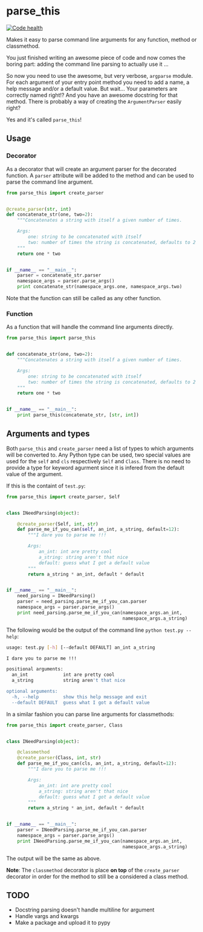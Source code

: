 parse_this
==========

[![Code health][landscape]][landscape_link]

Makes it easy to parse command line arguments for any function, method or classmethod.

You just finished writing an awesome piece of code and now comes the boring part:
adding the command line parsing to actually use it ...

So now you need to use the awesome, but very verbose, `argparse` module.
For each argument of your entry point method you need to add a name, a help
message and/or a default value. But wait... Your parameters are correctly named
right!? And you have an awesome docstring for that method. There is probably a
way of creating the `ArgumentParser` easily right?

Yes and it's called `parse_this`!

Usage
-----

### Decorator
As a decorator that will create an argument parser for the decorated function.
A `parser` attribute will be added to the method and can be used to parse the
command line argument.

```python
from parse_this import create_parser


@create_parser(str, int)
def concatenate_str(one, two=2):
    """Concatenates a string with itself a given number of times.

    Args:
        one: string to be concatenated with itself
        two: number of times the string is concatenated, defaults to 2
    """
    return one * two


if __name__ == "__main__":
    parser = concatenate_str.parser
    namespace_args = parser.parse_args()
    print concatenate_str(namespace_args.one, namespace_args.two)
```

Note that the function can still be called as any other function.

### Function
As a function that will handle the command line arguments directly.

```python
from parse_this import parse_this


def concatenate_str(one, two=2):
    """Concatenates a string with itself a given number of times.

    Args:
        one: string to be concatenated with itself
        two: number of times the string is concatenated, defaults to 2
    """
    return one * two


if __name__ == "__main__":
    print parse_this(concatenate_str, [str, int])
```

Arguments and types
-------------------

Both `parse_this` and `create_parser` need a list of types to which
arguments will be converted to. Any Python type can be used, two
special values are used for the `self` and `cls` respectively `Self`
and `Class`. There is no need to provide a type for keyword agurment
since it is infered from the default value of the argument.

If this is the containt of `test.py`:
```python
from parse_this import create_parser, Self


class INeedParsing(object):

    @create_parser(Self, int, str)
    def parse_me_if_you_can(self, an_int, a_string, default=12):
        """I dare you to parse me !!!

        Args:
            an_int: int are pretty cool
            a_string: string aren't that nice
            default: guess what I got a default value
        """
        return a_string * an_int, default * default


if __name__ == "__main__":
    need_parsing = INeedParsing()
    parser = need_parsing.parse_me_if_you_can.parser
    namespace_args = parser.parse_args()
    print need_parsing.parse_me_if_you_can(namespace_args.an_int,
                                           namespace_args.a_string)
```

The following would be the output of the command line `python test.py --help`:

```bash
usage: test.py [-h] [--default DEFAULT] an_int a_string

I dare you to parse me !!!

positional arguments:
  an_int             int are pretty cool
  a_string           string aren't that nice

optional arguments:
  -h, --help         show this help message and exit
  --default DEFAULT  guess what I got a default value
```

In a similar fashion you can parse line arguments for classmethods:

```python
from parse_this import create_parser, Class


class INeedParsing(object):

    @classmethod
    @create_parser(Class, int, str)
    def parse_me_if_you_can(cls, an_int, a_string, default=12):
        """I dare you to parse me !!!

        Args:
            an_int: int are pretty cool
            a_string: string aren't that nice
            default: guess what I got a default value
        """
        return a_string * an_int, default * default


if __name__ == "__main__":
    parser = INeedParsing.parse_me_if_you_can.parser
    namespace_args = parser.parse_args()
    print INeedParsing.parse_me_if_you_can(namespace_args.an_int,
                                           namespace_args.a_string)
```
The output will be the same as above.

**Note**: The `classmethod` decorator is place **on top** of the `create_parser`
decorator in order for the method to still be a considered a class method.

TODO
----
 * Docstring parsing doesn't handle multiline for argument
 * Handle vargs and kwargs
 * Make a package and upload it to pypy

[landscape_link]: https://landscape.io/github/bertrandvidal/parse_this/master "parse_this on Landscape"
[landscape]: https://landscape.io/github/bertrandvidal/parse_this/master/landscape.png "Code health"
